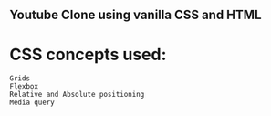 ## Youtube Clone using vanilla CSS and HTML
# CSS concepts used:
```
Grids
Flexbox
Relative and Absolute positioning
Media query

```
